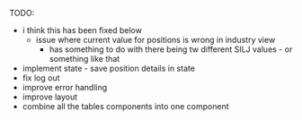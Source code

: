 TODO:

- i think this has been fixed below
  - issue where current value for positions is wrong in industry view
    - has something to do with there being tw different SILJ values - or something like that
- implement state - save position details in state
- fix log out
- improve error handling
- improve layout
- combine all the tables components into one component
